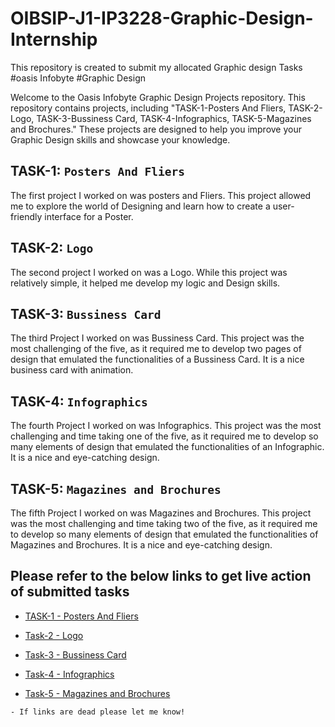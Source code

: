 # OIBSIP-J1-IP3228-Graphic-Design-Internship
This repository is created to submit my allocated Graphic design Tasks #oasis Infobyte #Graphic Design


Welcome to the Oasis Infobyte Graphic Design Projects repository. This repository contains projects, including "TASK-1-Posters And Fliers, TASK-2-Logo, TASK-3-Bussiness Card, TASK-4-Infographics, TASK-5-Magazines and Brochures." These projects are designed to help you improve your Graphic Design skills and showcase your knowledge.


## TASK-1: `Posters And Fliers`
The first project I worked on was posters and Fliers. This project allowed me to explore the world of Designing and learn how to create a user-friendly interface for a Poster.

## TASK-2: `Logo`
The second project I worked on was a Logo. While this project was relatively simple, it helped me develop my logic and Design skills.

## TASK-3: `Bussiness Card`
The third Project I worked on was Bussiness Card. This project was the most challenging of the five, as it required me to develop two pages of design that emulated the functionalities of a Bussiness Card. It is a nice business card with animation.

## TASK-4: `Infographics`
The fourth Project I worked on was Infographics. This project was the most challenging and time taking one of the five, as it required me to develop so many elements of design that emulated the functionalities of an Infographic. It is a nice and eye-catching design.

## TASK-5: `Magazines and Brochures`
The fifth Project I worked on was Magazines and Brochures. This project was the most challenging and time taking two of the five, as it required me to develop so many elements of design that emulated the functionalities of Magazines and Brochures. It is a nice and eye-catching design.

## Please refer to the below links to get live action of submitted tasks

- [TASK-1 - Posters And Fliers](https://www.canva.com/design/DAFnsnk4Bys/gM-mCoSDf6nvtTgghjK72A/edit?utm_content=DAFnsnk4Bys&utm_campaign=designshare&utm_medium=link2&utm_source=sharebutton)

- [Task-2 - Logo](https://www.canva.com/design/DAFnwEbk8U4/-pRfLRMl_-JnQ2E2hCMxKA/edit?utm_content=DAFnwEbk8U4&utm_campaign=designshare&utm_medium=link2&utm_source=sharebutton)

- [Task-3 - Bussiness Card](https://www.canva.com/design/DAFnsT7XcQ8/P6Lpg5yqhM-rqJqMTa2djA/edit?utm_content=DAFnsT7XcQ8&utm_campaign=designshare&utm_medium=link2&utm_source=sharebutton)
  
- [Task-4 - Infographics](https://www.canva.com/design/DAFnsvL_4dM/rRVurimL6hXglxmcZPs63w/edit?utm_content=DAFnsvL_4dM&utm_campaign=designshare&utm_medium=link2&utm_source=sharebutton)

- [Task-5 - Magazines and Brochures](https://www.canva.com/design/DAFnsyD7L4Y/kgEPM0gbbTUXtDsITkXQSA/edit?utm_content=DAFnsyD7L4Y&utm_campaign=designshare&utm_medium=link2&utm_source=sharebutton)

``` 
- If links are dead please let me know!
```

